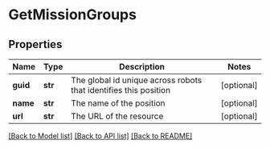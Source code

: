 # GetMissionGroups

## Properties
Name | Type | Description | Notes
------------ | ------------- | ------------- | -------------
**guid** | **str** | The global id unique across robots that identifies this position | [optional] 
**name** | **str** | The name of the position | [optional] 
**url** | **str** | The URL of the resource | [optional] 

[[Back to Model list]](../README.md#documentation-for-models) [[Back to API list]](../README.md#documentation-for-api-endpoints) [[Back to README]](../README.md)

